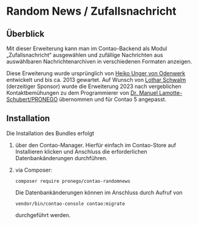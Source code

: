 # Random News / Zufallsnachricht

## Überblick
Mit dieser Erweiterung kann man im Contao-Backend als Modul „Zufallsnachricht“ ausgewählen und
zufällige Nachrichten aus auswählbaren Nachrichtenarchiven in verschiedenen Formaten anzeigen.

Diese Erweiterung wurde ursprünglich von [Heiko Unger von Odenwerk](odenwerk@gmail.com)
entwickelt und bis ca. 2013 gewartet. Auf Wunsch von [Lothar Schwalm](https://die-schreibmaus.de)
(derzeitiger Sponsor) wurde die Erweiterung 2023 nach vergeblichen Kontaktbemühungen zu dem Programmierer
von [Dr. Manuel Lamotte-Schubert/PRONEGO](https://www.pronego.com) übernommen und für Contao 5 angepasst.

## Installation
Die Installation des Bundles erfolgt
1. über den Contao-Manager. Hierfür einfach im Contao-Store auf Installieren klicken und
    Anschluss die erforderlichen Datenbankänderungen durchführen.

2. via Composer:
    ```
    composer require pronego/contao-randomnews
    ```
   Die Datenbankänderungen können im Anschluss durch Aufruf von
    ```
    vendor/bin/contao-console contao:migrate
   ```
   durchgeführt werden.
